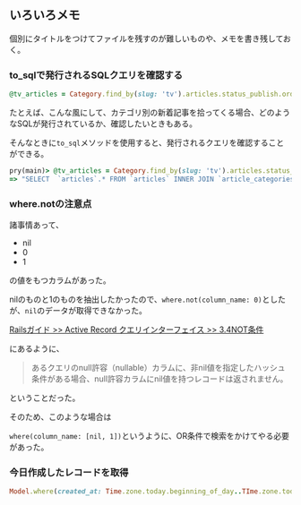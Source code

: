 ## いろいろメモ

個別にタイトルをつけてファイルを残すのが難しいものや、メモを書き残しておく。

### to_sqlで発行されるSQLクエリを確認する

``` ruby
@tv_articles = Category.find_by(slug: 'tv').articles.status_publish.order(published_at: 'DESC').limit(12)
```
たとえば、こんな風にして、カテゴリ別の新着記事を拾ってくる場合、どのようなSQLが発行されているか、確認したいときもある。

そんなときに`to_sql`メソッドを使用すると、発行されるクエリを確認することができる。

``` ruby
pry(main)> @tv_articles = Category.find_by(slug: 'tv').articles.status_publish.order(published_at: 'DESC').limit(12).to_sql
=> "SELECT  `articles`.* FROM `articles` INNER JOIN `article_categories` ON `articles`.`id` = `article_categories`.`article_id` WHERE `article_categories`.`category_id` = 20 AND `articles`.`status` = 0 ORDER BY `articles`.`published_at` DESC LIMIT 12"
```

### where.notの注意点

諸事情あって、

- nil
- 0
- 1

の値をもつカラムがあった。

nilのものと1のものを抽出したかったので、`where.not(column_name: 0)`としたが、`nil`のデータが取得できなかった。

[Railsガイド >> Active Record クエリインターフェイス >> 3.4NOT条件](https://railsguides.jp/active_record_querying.html#not%E6%9D%A1%E4%BB%B6:~:text=%E3%81%82%E3%82%8B%E3%82%AF%E3%82%A8%E3%83%AA%E3%81%AEnull%E8%A8%B1%E5%AE%B9%EF%BC%88nullable%EF%BC%89%E3%82%AB%E3%83%A9%E3%83%A0%E3%81%AB%E3%80%81%E9%9D%9Enil%E5%80%A4%E3%82%92%E6%8C%87%E5%AE%9A%E3%81%97%E3%81%9F%E3%83%8F%E3%83%83%E3%82%B7%E3%83%A5%E6%9D%A1%E4%BB%B6%E3%81%8C%E3%81%82%E3%82%8B%E5%A0%B4%E5%90%88%E3%80%81null%E8%A8%B1%E5%AE%B9%E3%82%AB%E3%83%A9%E3%83%A0%E3%81%ABnil%E5%80%A4%E3%82%92%E6%8C%81%E3%81%A4%E3%83%AC%E3%82%B3%E3%83%BC%E3%83%89%E3%81%AF%E8%BF%94%E3%81%95%E3%82%8C%E3%81%BE%E3%81%9B%E3%82%93%E3%80%82)

にあるように、

> あるクエリのnull許容（nullable）カラムに、非nil値を指定したハッシュ条件がある場合、null許容カラムにnil値を持つレコードは返されません。

ということだった。

そのため、このような場合は

`where(column_name: [nil, 1])`というように、OR条件で検索をかけてやる必要があった。

### 今日作成したレコードを取得
```ruby
Model.where(created_at: Time.zone.today.beginning_of_day..TIme.zone.today.end_of_day)
```
